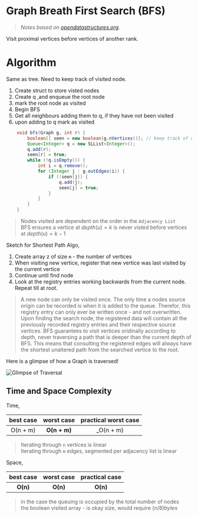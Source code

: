 # Graph Breath First Search (BFS)
> _Notes based on [opendatastructures.org][1]._ <br>

Visit proximal vertices before vertices of another rank.

# Algorithm
Same as tree. Need to keep track of visited node.
1. Create struct to store visted nodes
2. Create q ,and enqueue the root node
3. mark the root node as visited
4. Begin BFS
5. Get all neighbours adding them to q, if they have not been visited
6. upon adding to q mark as visited
```java
    void bfs(Graph g, int r) {
        boolean[] seen = new boolean[g.nVertices()]; // keep track of nodes
        Queue<Integer> q = new SLList<Integer>();
        q.add(r);
        seen[r] = true;
        while (!q.isEmpty()) {
            int i = q.remove();
            for (Integer j : g.outEdges(i)) {
                if (!seen[j]) {
                    q.add(j);
                    seen[j] = true;
                }
            }
        }
    }
```
> Nodes visited are dependent on the order in the `Adjacency List` <br>
> BFS ensures a vertice at $`depth(u) = k`$ is never visted before vertices at $`depth(u) = k - 1`$ <br>

Sketch for Shortest Path Algo,
1. Create array z of size `m` - the number of vertices
2. When visiting new vertice, register that new vertice was last visited by the current vertice
3. Continue until find node
4. Look at the registry entries working backwards from the current node. Repeat till at root.
> A new node can only be visited once. The only time a nodes source origin can be recorded is when it is added to the queue. Therefor, this registry entry can only ever be written once - and not overwritten. Upon finding the search node, the registered data will contain all the previously recorded registry entries and their respective source vertices. BFS guarantees to visit vertices oridinally according to depth, never traversing a path that is deeper than the current depth of BFS. This means that consulting the registered edges will always have the shortest unaltered path from the searched vertice to the root. 

Here is a glimpse of how a Graph is traversed!

![Glimpse of Traversal][2]

## Time and Space Complexity
Time,

best case | worst case | practical worst case
:---: | :---: | :---:
O(n + m) | __O(n + m)__ | _O(n + m)
> Iterating through `n` vertices is linear<br>
> Iterating through `m` edges, segmented per adjacency list is linear<br>

Space,

best case | worst case | practical case
:---: | :---: | :---:
__O(n)__ | __O(n)__ | __O(n)__
> in the case the queuing is occupied by the total number of nodes<br>
> the boolean visited array - is okay size, would require  $`(n / 8) bytes`$

[1]: http://www.opendatastructures.org
[2]: http://opendatastructures.org/ods-java/img4647.png